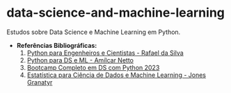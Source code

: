# data-science-and-machine-learning
 Estudos sobre Data Science e Machine Learning em Python.
 * **Referências Bibliográficas:**
   1. [Python para Engenheiros e Cientistas - Rafael da Silva](https://www.udemy.com/course/python-para-engenheiros-e-cientistas/?kw=python+para+engenheiros&src=sac&couponCode=LETSLEARNNOWPP)
   2. [Python para DS e ML - Amílcar Netto](https://www.amazon.com.br/Python-Para-Data-Science-Descomplicado/dp/6555203374)
   3. [Bootcamp Completo em DS com Python 2023](https://www.udemy.com/course/curso-de-data-science-bootcamp-completo-em-data-science/?kw=bootcamp+completo+data+science+2023&src=sac&couponCode=LETSLEARNNOWPP)
   4. [Estatística para Ciência de Dados e Machine Learning - Jones Granatyr](https://www.udemy.com/course/estatistica-para-ciencia-de-dados-machine-learning/?couponCode=KEEPLEARNING)
  
